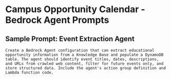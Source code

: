 # Campus Opportunity Calendar - Bedrock Agent Prompts

## Sample Prompt: Event Extraction Agent
```
Create a Bedrock Agent configuration that can extract educational opportunity information from a Knowledge Base and populate a DynamoDB table. The agent should identify event titles, dates, descriptions, and URLs from crawled web content, filter for future events only, and store structured data. Include the agent's action group definition and Lambda function code.
```
